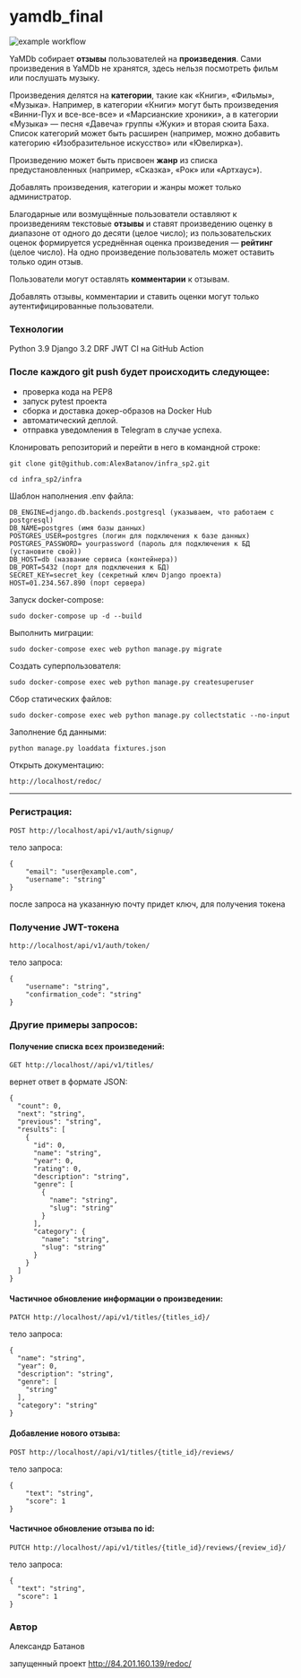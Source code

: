# yamdb_final
![example workflow](https://github.com/AlexBatanov/yamdb_final/actions/workflows/yamdb_workflow.yml/badge.svg) 

YaMDb собирает **отзывы** пользователей на **произведения**. Сами произведения в YaMDb не хранятся, здесь нельзя посмотреть фильм или послушать музыку.

Произведения делятся на **категории**, такие как «Книги», «Фильмы», «Музыка». Например, в категории «Книги» могут быть произведения «Винни-Пух и все-все-все» и «Марсианские хроники», а в категории «Музыка» — песня «Давеча» группы «Жуки» и вторая сюита Баха. Список категорий может быть расширен (например, можно добавить категорию «Изобразительное искусство» или «Ювелирка»).

Произведению может быть присвоен **жанр** из списка предустановленных (например, «Сказка», «Рок» или «Артхаус»).

Добавлять произведения, категории и жанры может только администратор.

Благодарные или возмущённые пользователи оставляют к произведениям текстовые **отзывы** и ставят произведению оценку в диапазоне от одного до десяти (целое число); из пользовательских оценок формируется усреднённая оценка произведения — **рейтинг** (целое число). На одно произведение пользователь может оставить только один отзыв.

Пользователи могут оставлять **комментарии** к отзывам.

Добавлять отзывы, комментарии и ставить оценки могут только аутентифицированные пользователи.
### Технологии
Python 3.9
Django 3.2
DRF
JWT
CI на GitHub Action

### После каждого git push будет происходить следующее:
* проверка кода на PEP8 
* запуск pytest проекта
* сборка и доставка докер-образов на Docker Hub
* автоматический деплой.
* отправка уведомления в Telegram в случае успеха.

Клонировать репозиторий и перейти в него в командной строке:

```
git clone git@github.com:AlexBatanov/infra_sp2.git
```

```
cd infra_sp2/infra
```

Шаблон наполнения .env файла:

```
DB_ENGINE=django.db.backends.postgresql (указываем, что работаем с postgresql)
DB_NAME=postgres (имя базы данных)
POSTGRES_USER=postgres (логин для подключения к базе данных)
POSTGRES_PASSWORD= yourpassword (пароль для подключения к БД (установите свой))
DB_HOST=db (название сервиса (контейнера))
DB_PORT=5432 (порт для подключения к БД)
SECRET_KEY=secret_key (секретный ключ Django проекта)
HOST=01.234.567.890 (порт сервера)
```

Запуск docker-compose:

```
sudo docker-compose up -d --build 
```

Выполнить миграции:

```
sudo docker-compose exec web python manage.py migrate
```

Создать суперпользователя:

```
sudo docker-compose exec web python manage.py createsuperuser
```

Сбор статических файлов:

```
sudo docker-compose exec web python manage.py collectstatic --no-input
```

Заполнение бд данными:

```
python manage.py loaddata fixtures.json
```

Открыть документацию:

```
http://localhost/redoc/
```
***

### Регистрация:

```
POST http://localhost/api/v1/auth/signup/
```
тело запроса:
```
{
    "email": "user@example.com",
    "username": "string"
}
```
после запроса на указанную почту придет ключ, для получения токена

### Получение JWT-токена
```
http://localhost/api/v1/auth/token/
```
тело запроса:
```
{
    "username": "string",
    "confirmation_code": "string"
}
```
### Другие примеры запросов:


#### Получение списка всех произведений:

```
GET http://localhost//api/v1/titles/
```
вернет ответ в формате JSON:
```
{
  "count": 0,
  "next": "string",
  "previous": "string",
  "results": [
    {
      "id": 0,
      "name": "string",
      "year": 0,
      "rating": 0,
      "description": "string",
      "genre": [
        {
          "name": "string",
          "slug": "string"
        }
      ],
      "category": {
        "name": "string",
        "slug": "string"
      }
    }
  ]
}
```

#### Частичное обновление информации о произведении:

```
PATCH http://localhost//api/v1/titles/{titles_id}/
```
тело запроса:
```
{
  "name": "string",
  "year": 0,
  "description": "string",
  "genre": [
    "string"
  ],
  "category": "string"
}
```

#### Добавление нового отзыва:

```
POST http://localhost//api/v1/titles/{title_id}/reviews/
```
тело запроса:
```
{
    "text": "string",
    "score": 1
}
```

#### Частичное обновление отзыва по id:

```
PUTCH http://localhost//api/v1/titles/{title_id}/reviews/{review_id}/
```
тело запроса:
```
{
  "text": "string",
  "score": 1
}
```
### Автор
Александр Батанов

запущенный проект http://84.201.160.139/redoc/
